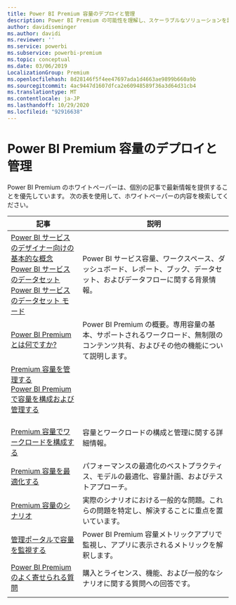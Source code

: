 ```yaml
---
title: Power BI Premium 容量のデプロイと管理
description: Power BI Premium の可能性を理解し、スケーラブルなソリューションを設計、展開、監視、およびトラブルシューティングする方法について説明します。
author: davidiseminger
ms.author: davidi
ms.reviewer: ''
ms.service: powerbi
ms.subservice: powerbi-premium
ms.topic: conceptual
ms.date: 03/06/2019
LocalizationGroup: Premium
ms.openlocfilehash: 8d28146f5f4ee47697ada1d4663ae9899b660a9b
ms.sourcegitcommit: 4ac9447d1607dfca2e60948589f36a3d64d31cb4
ms.translationtype: MT
ms.contentlocale: ja-JP
ms.lasthandoff: 10/29/2020
ms.locfileid: "92916638"
---
```

# <a name="deploying-and-managing-power-bi-premium-capacities"></a>Power BI Premium 容量のデプロイと管理

Power BI Premium のホワイトペーパーは、個別の記事で最新情報を提供することを優先しています。 次の表を使用して、ホワイトペーパーの内容を検索してください。 

| 記事 | 説明 |
|-----|----|
| [Power BI サービスのデザイナー向けの基本的な概念](../fundamentals/service-basic-concepts.md)</br>[Power BI サービスのデータセット](../connect-data/service-datasets-understand.md)</br>[Power BI サービスのデータセット モード](../connect-data/service-dataset-modes-understand.md) | Power BI サービス容量、ワークスペース、ダッシュボード、レポート、ブック、データセット、およびデータフローに関する背景情報。 |
| [Power BI Premium とは何ですか?](../admin/service-premium-what-is.md) | Power BI Premium の概要。専用容量の基本、サポートされるワークロード、無制限のコンテンツ共有、およびその他の機能について説明します。  |
| [Premium 容量を管理する](../admin/service-premium-capacity-manage.md)</br>[Power BI Premium で容量を構成および管理する](../admin/service-admin-premium-manage.md)
</br>[Premium 容量でワークロードを構成する](../admin/service-admin-premium-workloads.md) | 容量とワークロードの構成と管理に関する詳細情報。 |
| [Premium 容量を最適化する](../admin/service-premium-capacity-optimize.md) | パフォーマンスの最適化のベストプラクティス、モデルの最適化、容量計画、およびテストアプローチ。 |
| [Premium 容量のシナリオ](../admin/service-premium-capacity-scenarios.md) | 実際のシナリオにおける一般的な問題。これらの問題を特定し、解決することに重点を置いています。 |
| [管理ポータルで容量を監視する](../admin/service-admin-premium-monitor-portal.md) | Power BI Premium 容量メトリックアプリで監視し、アプリに表示されるメトリックを解釈します。 |
| [Power BI Premium のよく寄せられる質問](../admin/service-premium-faq.md) | 購入とライセンス、機能、および一般的なシナリオに関する質問への回答です。 |
| | |
